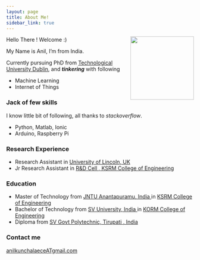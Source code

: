 ```yaml
---
layout: page
title: About Me!
sidebar_link: true
---
```

<img style="float: right; width:170px;" class="img-thumbnail" src="https://avatars3.githubusercontent.com/u/17523245">

Hello There ! Welcome :)    

My Name is Anil, I’m from India.    




Currently pursuing PhD from [Technological University Dublin](https://www.tudublin.ie/), and ***tinkering*** with following
- Machine Learning
- Internet of Things

<!-- | ![Flowers](https://avatars3.githubusercontent.com/u/17523245) | I am text to the right | -->

### Jack of few skills
I know little bit of following, all thanks to *stackoverflow*.
- Python, Matlab, Ionic
- Arduino, Raspberry Pi

### Research Experience
- Research Assistant in [University of Lincoln, UK](https://www.lincoln.ac.uk/home/)
- Jr Research Assistant in [R&D Cell , KSRM College of Engineering](https://ksrmce.ac.in/)

### Education
- Master of Technology from [JNTU Anantapuramu, India ](https://www.jntua.ac.in/) in [KSRM College of Engineering](https://ksrmce.ac.in/)
- Bachelor of Technology from [SV University, India ](https://www.svuniversity.edu.in) in [KORM College of Engineering](http://kormce.ac.in/)
- Diploma from [SV Govt Polytechnic, Tirupati , India](https://svgovtpolytirupathi.ac.in/)

### Contact me

[anilkunchalaeceATgmail.com]()